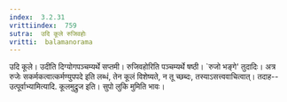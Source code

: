 ```yaml
---
index:  3.2.31
vrittiindex:  759
sutra:  उदि कूले रुजिवहोः
vritti:  balamanorama 
---
```


उदि कूले। उदीति दिग्योगपञ्चम्यर्थे सप्तमी। रुजिवहोरिति पञ्चम्यर्थे षष्ठी। `रुजो भङ्गे' तुदादिः। अत्र रुजेः सकर्मकत्वात्कर्मण्युपपदे इति लब्धं, तेन कूलं विशेष्यते, न तू च्छब्दः, तस्याऽसत्त्ववाचित्वात्। तदाह-- उत्पूर्वाभ्यामित्यादि. कूलमुद्रुज इति। सुपो लुकि मुमिति भावः। 

